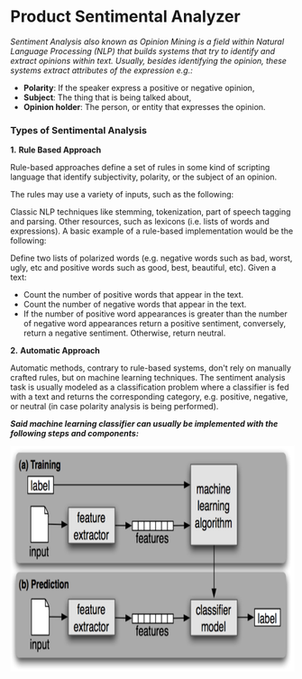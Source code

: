 # Product Sentimental Analyzer

*Sentiment Analysis also known as Opinion Mining is a field within Natural Language Processing (NLP) that builds systems that try to identify and extract opinions within text. Usually, besides identifying the opinion, these systems extract attributes of the expression e.g.:*

- **Polarity**: If the speaker express a positive or negative opinion,
- **Subject**: The thing that is being talked about,
- **Opinion holder**: The person, or entity that expresses the opinion.

### Types of Sentimental Analysis
**1.** **Rule Based Approach**

Rule-based approaches define a set of rules in some kind of scripting language that identify subjectivity, polarity, or the subject of an opinion.

The rules may use a variety of inputs, such as the following:

Classic NLP techniques like stemming, tokenization, part of speech tagging and parsing.
Other resources, such as lexicons (i.e. lists of words and expressions).
A basic example of a rule-based implementation would be the following:

Define two lists of polarized words (e.g. negative words such as bad, worst, ugly, etc and positive words such as good, best, beautiful, etc).
Given a text:
- Count the number of positive words that appear in the text.
- Count the number of negative words that appear in the text.
- If the number of positive word appearances is greater than the number of negative word appearances return a positive sentiment, conversely, return a negative sentiment. Otherwise, return neutral.

**2.** **Automatic Approach**
 
Automatic methods, contrary to rule-based systems, don't rely on manually crafted rules, but on machine learning techniques. The sentiment analysis task is usually modeled as a classification problem where a classifier is fed with a text and returns the corresponding category, e.g. positive, negative, or neutral (in case polarity analysis is being performed).

***Said machine learning classifier can usually be implemented with the following steps and components:***

<img src="Automated/automatic-approaches.png" height = "400" width="600">
